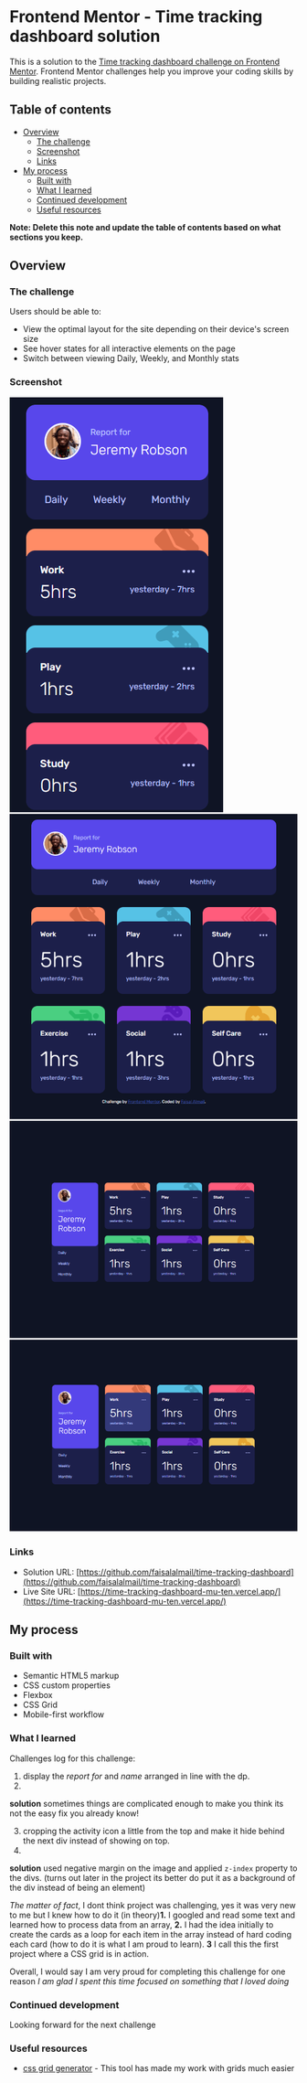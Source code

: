 # Frontend Mentor - Time tracking dashboard solution

This is a solution to the [Time tracking dashboard challenge on Frontend Mentor](https://www.frontendmentor.io/challenges/time-tracking-dashboard-UIQ7167Jw). Frontend Mentor challenges help you improve your coding skills by building realistic projects. 

## Table of contents

- [Overview](#overview)
  - [The challenge](#the-challenge)
  - [Screenshot](#screenshot)
  - [Links](#links)
- [My process](#my-process)
  - [Built with](#built-with)
  - [What I learned](#what-i-learned)
  - [Continued development](#continued-development)
  - [Useful resources](#useful-resources)


**Note: Delete this note and update the table of contents based on what sections you keep.**

## Overview

### The challenge

Users should be able to:

- View the optimal layout for the site depending on their device's screen size
- See hover states for all interactive elements on the page
- Switch between viewing Daily, Weekly, and Monthly stats

### Screenshot


![mobile](screenshots/mobile.png)
![tablet](screenshots/tablet.png)
![Desktop](screenshots/desktop.png)
![Desktop active](screenshots/desktop-active.png)

### Links

- Solution URL: [https://github.com/faisalalmail/time-tracking-dashboard](https://github.com/faisalalmail/time-tracking-dashboard)
- Live Site URL: [https://time-tracking-dashboard-mu-ten.vercel.app/](https://time-tracking-dashboard-mu-ten.vercel.app/)

## My process

### Built with

- Semantic HTML5 markup
- CSS custom properties
- Flexbox
- CSS Grid
- Mobile-first workflow

### What I learned

Challenges log for this challenge:
1. display the *report for* and *name* arranged in line with the dp.
2. 
**solution** sometimes things are complicated enough to make you think its not the easy fix you already know!

3. cropping the activity icon a little from the top and make it hide behind the next div instead of showing on top.
4. 
**solution** used negative margin on the image and applied `z-index` property to the divs. (turns out later in the project its better do put it as a background of the div instead of being an element)


*The matter of fact*, I dont think project was challenging, yes it was very new to me but I knew how to do it (in theory)**1.** I googled and read some text and learned how to process data from an array, **2.** I had the idea initially to create the cards as a loop for each item in the array instead of hard coding each card (how to do it is what I am proud to learn). **3** I call this the first project where a CSS grid is in action.

Overall, I would say I am very proud for completing this challenge for one reason *I am glad I spent this time focused on something that I loved doing*

### Continued development

Looking forward for the next challenge


### Useful resources

- [css grid generator](https://cssgrid-generator.netlify.app/) - This tool has made my work with grids much easier


